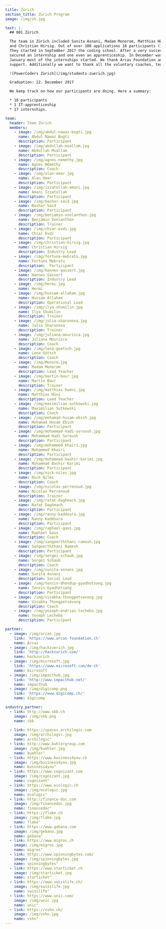 ```yaml
---
title: Zürich
section_title: Zürich Program
image: /img/zh.jpg

text: |-
  ## 001 Zürich

  The team in Zürich included Sunita Asnani, Madam Monorom, Matthias Hüni, Hussam Allaham, Hannes Gassert
  and Christian Hirsig. Out of over 100 applications 18 participants (14 male/4 females) were chosen.
  They started in September 2017 the coding school. After a very successful career day 17 participants
  secured an internship and one even an apprenticeship. In December was the graduation and already in
  January most of the internships started. We thank Arcas Foundation and Impact Hub Zürich for their great
  support. Additionally we want to thank all the voluntary coaches, teachers and trainers for their effort.

  ![PowerCoders Zürich](/img/students-zuerich.jpg)

  Graduation: 22. December 2017

  We keep track on how our participants are doing. Here a summary:

  * 18 participants
  * 1 IT-apprenticeship
  * 17 internships.

team:
  header: Team Zürich
  members:
    - image: /img/abdul-nawaz-bugti.jpg
      name: Abdul Nawaz Bugti
      description: Participant
    - image: /img/abdullah-msallam.jpg
      name: Abdullah Msallam
      description: Participant
    - image: /img/agnes-nemethy.jpg
      name: Agnes Néméthy
      description: Coach
    - image: /img/alan-omar.jpg
      name: Alan Omar
      description: Participant
    - image: /img/izzatollah-amani.jpg
      name: Amani Izzatollah
      description: Participant
    - image: /img/bashar-said.jpg
      name: Bashar Said
      description: Participant
    - image: /img/benjamin-vonlanthen.jpg
      name: Benjamin Vonlanthen
      description: Trainer
    - image: /img/chiar-evdi.jpg
      name: Chiar Evdi
      description: Participant
    - image: /img/christian-hirsig.jpg
      name: Christian Hirsig
      description: Industry Lead
    - image: /img/fortuna-mebratu.jpg
      name: Fortuna Mebratu
      description:  Participant
    - image: /img/hannes-gassert.jpg
      name: Hannes Gassert
      description: Industry Lead
    - image: /img/hermi.jpg
      name: Hermi
    - image: /img/hussam-allaham.jpg
      name: Hussam Allaham
      description: Operational Lead
    - image: /img/ilya-shumilin.jpg
      name: Ilya Shumilin
      description: Trainer
    - image: /img/julia-sharonova.jpg
      name: Julia Sharonova
      description: Trainer
    - image: /img/juliana-mourisca.jpg
      name: Juliana Mourisca
      description: Coach
    - image: /img/lena-goetsch.jpg
      name: Lena Götsch
      description: Coach
    - image: /img/Monorm.jpg
      name: Madam Monorom
      description: Lead Teacher
    - image: /img/martin-baur.jpg
      name: Martin Baur
      description: Trainer
    - image: /img/matthias-hueni.jpg
      name: Matthias Hüni
      description: Lead Teacher
    - image: /img/maximilian-sutkowski.jpg
      name: Maximilian Sutkowski
      description: Coach
    - image: /img/mohamad-husam-ebish.jpg
      name: Mohamad Husam Ebish
      description: Participant
    - image: /img/mohammad-hadi-soroush.jpg
      name: Mohammad Hadi Soroush
      description: Participant
    - image: /img/mohammed-khairi.jpg
      name: Mohammed Khairi
      description: Participant
    - image: /img/muhammad-bashir-karimi.jpg
      name: Muhammad Bashir Karimi
      description: Participant
    - image: /img/nick-niles.jpg
      name: Nick Niles
      description: Coach
    - image: /img/nicolas-perrenoud.jpg
      name: Nicolas Perrenoud
      description: Trainer
    - image: /img/rafat-daghmach.jpg
      name: Rafat Daghmach
      description: Participant
    - image: /img/ranny-kaddoura.jpg
      name: Ranny Kaddoura
      description: Participant
    - image: /img/raphael-gaus.jpg
      name: Raphael Gaus
      description: Coach
    - image: /img/sangeerththani-ramesh.jpg
      name: Sangeerththani Ramesh
      description: Participant
    - image: /img/sergei-schaub.jpg
      name: Sergei Schaub
      description: Coach
    - image: /img/sunita-asnani.jpg
      name: Sunita Asnani
      description: Social Lead
    - image: /img/tenzin-dhondup-gyadhotsang.jpg
      name: Tenzin Gyadhotsang
      description: Participant
    - image: /img/visakha-thongpetsavong.jpg
      name: Visakha Thongpetsavong
      description: Coach
    - image: /img/yoseph-endrias-lechebo.jpg
      name: Yoseph Lechebo
      description: Participant

partner:
  - image: /img/arcas.jpg
    link: 'https://www.arcas-foundation.ch'
    name: Arcas
  - image: /img/hackzuerich.jpg
    link: 'http://hackzurich.com/'
    name: hackzurich
  - image: /img/microsoft.jpg
    link: 'https://www.microsoft.com/de-ch'
    name: microsoft
  - image: /img/impacthub.jpg
    link: 'http://www.impacthub.net/'
    name: impacthub
  - image: /img/digicomp.png
    link: 'https://www.digicomp.ch/'
    name: digicomp

industry_partner:
  - link: http://www.sbb.ch
    image: /img/sbb.png
    name: sbb
    
  - link: https://spaces.archilogic.com
    image: /img/archilogic.jpg
    name: archilogic"
  - link: http://www.buhlergroup.com
    image: /img/buehler.jpg
    name: buehler"
  - link: https://www.business4you.ch
    image: /img/business4you.jpg
    name: business4you"
  - link: https://www.cognizant.com
    image: /img/cognizant.jpg
    name: cognizant"
  - link: https://www.ecologic.ch
    image: /img/ecologic.jpg
    name: ecologic"
  - link: http://finance-doc.com
    image: /img/financedoc.jpg
    name: financedoc"
  - link: https://flake.ch
    image: /img/flake.jpg
    name: flake"
  - link: https://www.gebana.com
    image: /img/gebana.jpg
    name: gebana"
  - link: https://www.migros.ch
    image: /img/migros.jpg
    name: migros"
  - link: https://www.spinningbytes.com/
    image: /img/spinningbytes.jpg
    name: spinningbytes"
  - link: https://www.starticket.ch
    image: /img/starticket.jpg
    name: starticket"
  - link: https://www.swisslife.ch/
    image: /img/swisslife.jpg
    name: swisslife"
  - link: https://www.unic.com/
    image: /img/unic.jpg
    name: unic"
  - link: https://vshn.ch/
    image: /img/vshn.jpg
    name: vshn"
---
```


